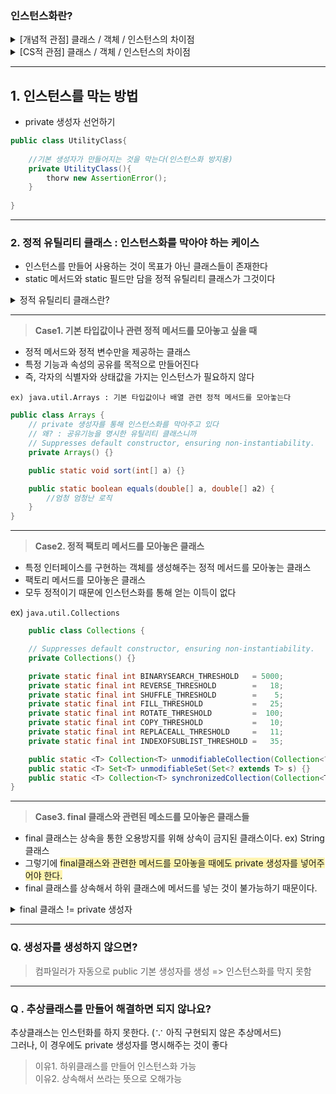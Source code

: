 ### 인스턴스화란? 
<details>
<summary>[개념적 관점] 클래스 / 객체 / 인스턴스의 차이점</summary>
   
![image](https://github.com/woowacourse-6th-book-study/2024-effective-java/assets/148152234/48153add-6b9c-4062-964b-5ea202d759d6)

**클래스**
- 객체를 생성하는 일종의 설계도
- 붕어빵(인스턴스)를 만들기 위한 일종의 틀
- 속성(필드)와 동작(메서드)로 이루어진다

**객체**
- 자신의 속성을 가지고 있고, 다른 것과 식별가능 한 것

**인스턴스**
- 소프트웨어 내에서 구현한 실체
- 설계도(붕어빵 틀)를 따라 생성된 객체 하나하나에 해당

---

![image](https://github.com/woowacourse-6th-book-study/2024-effective-java/assets/148152234/9844bd2c-1672-482c-88a6-6b8ad0aaf945)

#### [몇가지 짚고 넘어갈 점]

<u>1. 객체는 클래스의 상위개념이다.</u>
- 클래스는 객체를 구현하는 하나의 방식이다.
- 객체를 소프트웨어 세계로 옮기는 방식은 꼭 클래스가 아니어도 된다.
   
   
<u>2. 인스턴스와 객체는 다른 개념이다.</u>
- 객체는 자신 고유의 속성을 가지는 대상이다.
- 그 객체를 구현한 설계도가 클래스이다.
- 그 설계도인 클래스를 통해 메모리에 할당한(실체화) 데이터가 인스턴스이다.

즉, 객체의 속성과 행동을 클래스라는 설계도로 표현하고,   
그 <span style = "color:red">속성과 행동을 가지는 실체적 메모리 개체들이 인스턴스</span>이다.
</details>
<details>

<summary>[CS적 관점] 클래스 / 객체 / 인스턴스의 차이점</summary>
<br>

![image](https://github.com/woowacourse-6th-book-study/2024-effective-java/assets/148152234/4f62737f-d498-48d5-9f7d-3a3a342c469f)

**메서드 영역(Method Area)**
- 메서드에 대한 정보
- 정적 변수/ 메서드에 대한 정보
- 멤버변수 이름, 접근제어자, 타입등 클래스에 대한 정보
<br>
  
**호출스택(Call Stack)**
- 메서드 수행에 필요한 메모리 공간을 할당받고 작업 완료 후 반환
<br>

**힙(Heap)**
- 인스턴스가 생성되는 동적 할당 공간
- 인스턴스 변수를 관리
  ​
  여기서 인스턴스 변수들은 힙영역에서 관리하고  
  ​클래스나 정적필드에 있는 정보들은 메서드 영역에서 관리한다는 사실을 기억하자

---

​그럼 CS 관점에서의 인스턴스화를 해석해보자  
​
```java
Person bro = new Person("bro");
Person coli = new Person("coli");
```
​
Person : <span style="background-color:#fff5b1">클래스 영역</span>에 Person 클래스가 로드된다

new Person() : 생성자로 인스턴스가 생성되어 <span style="background-color:#fff5b1">힙 메모리</span>에 로드된다

coli(참조변수) : <span style="background-color:#fff5b1">스택영역</span>에 로드되어 힙 메모리 영역에 저장된 인스턴스 주소값을 가리킨다

---

여기서 인스턴스화에 대한 인사이트를 가질 수 있다
> * 인스턴스화는 힙 메모리에 인스턴스가 로드되는 과정을 뜻한다.   
> * 인스턴스화는 생성자로 인해 시발된다.   
> * 즉, 생성자를 호출할 수 없다면 인스턴스화가 되지 않는다.

<br>
그렇게 해서 나온 문장이 item4이다

### "인스턴스화를 막으려거든 private 생성자를 사용하라"
</details>

---
## **1. 인스턴스를 막는 방법**
- private 생성자 선언하기

```java
public class UtilityClass{
    
    //기본 생성자가 만들어지는 것을 막는다(인스턴스화 방지용)
    private UtilityClass(){
        thorw new AssertionError();
    }
    
}
```

---
### **2. 정적 유틸리티 클래스 : 인스턴스화를 막아야 하는 케이스**

- 인스턴스를 만들어 사용하는 것이 목표가 아닌 클래스들이 존재한다  
- static 메서드와 static 필드만 담을 정적 유틸리티 클래스가 그것이다  

<details>
<summary> 정적 유틸리티 클래스란?</summary>

정적 유틸리티 클래스는 다음 3가지 특징을 포함한다
> * static : 모든 변수와 메서드는 정적(static)이다
> * stateless : 상태를 가지지 않는다(인스턴스 변수를 가지지 않는다)
> * 상속되지 않는다. by final class / private 생성자

```
용도1. 모든 클래스간의 공유할 전역변수를 만들고자 할 때
용도2. 모든 클래스에서 자주 사용되는 Utility 메소드를 모아놓을 때
```
**>> 그럼 이제 정적 유틸리티 클래스가 왜 인스턴스화가 필요없는 클래스인지 알 수 있다**
 - 인스턴스화는 CS관점으로 "힙 영역에 인스턴스라는 메모리를 할당하는 행위" 이다. 
 - 힙영역에서는 인스턴스 변수와 런타임에 변할 수 있는 정보를 담당한다 
 - 정적 유틸리티 클래스가 가진 정보 중 <span style="background-color:#fff5b1">힙영역이 관리할 정보는 존재하지 않는다</span> 
 - => 그렇기에 인스턴스화에 대한 유인이 없다
</details>
<hr>

> **Case1. 기본 타입값이나 관련 정적 메서드를 모아놓고 싶을 때**

- 정적 메서드와 정적 변수만을 제공하는 클래스 
- 특정 기능과 속성의 공유를 목적으로 만들어진다 
- 즉, 각자의 식별자와 상태값을 가지는 인스턴스가 필요하지 않다

`ex) java.util.Arrays : 기본 타입값이나 배열 관련 정적 메서드를 모아놓는다`

``` java
public class Arrays {
    // private 생성자를 통해 인스턴스화를 막아주고 있다
    // 왜? : 공유기능을 명시한 유틸리티 클래스니까
    // Suppresses default constructor, ensuring non-instantiability.
    private Arrays() {}

    public static void sort(int[] a) {}

    public static boolean equals(double[] a, double[] a2) {
        //엄청 엄청난 로직
    }
}
```

<hr>

> **Case2. 정적 팩토리 메서드를 모아놓은 클래스**
- 특정 인터페이스를 구현하는 객체를 생성해주는 정적 메서드를 모아놓는 클래스 
- 팩토리 메서드를 모아놓은 클래스 
- 모두 정적이기 때문에 인스턴스화를 통해 얻는 이득이 없다

ex) `java.util.Collections`

```java
    public class Collections {

    // Suppresses default constructor, ensuring non-instantiability.
    private Collections() {}

    private static final int BINARYSEARCH_THRESHOLD   = 5000;
    private static final int REVERSE_THRESHOLD        =   18;
    private static final int SHUFFLE_THRESHOLD        =    5;
    private static final int FILL_THRESHOLD           =   25;
    private static final int ROTATE_THRESHOLD         =  100;
    private static final int COPY_THRESHOLD           =   10;
    private static final int REPLACEALL_THRESHOLD     =   11;
    private static final int INDEXOFSUBLIST_THRESHOLD =   35;

    public static <T> Collection<T> unmodifiableCollection(Collection<? extends T> c) {}
    public static <T> Set<T> unmodifiableSet(Set<? extends T> s) {}
    public static <T> Collection<T> synchronizedCollection(Collection<T> c) {}
}
```

---

> **Case3. final 클래스와 관련된 메소드를 모아놓은 클래스들**
-  final 클래스는 상속을 통한 오용방지를 위해 상속이 금지된 클래스이다. ex) String 클래스
- 그렇기에 <span style="background-color:#fff5b1">final클래스와 관련한 메서드를 모아놓을 때<span>에도 private 생성자를 넣어주어야 한다.
-  final 클래스를 상속해서 하위 클래스에 메서드를 넣는 것이 불가능하기 때문이다.

<details>

<summary> final 클래스 != private 생성자 </summary>

- 다음 위의 문장은 `final 클래스라고 private 생성자를 넣어주라는 의미가 아니다.` 
- final 클래스의 생성자가 외부에 호출될 필요가 있다면 당연히 생성자를 public으로 열어주어야 한다. 
   

- 예를 들어 사용자가 입력한 이름을 가진 Animal 객체를 상속한 final 클래스 Dog이 있다고 가정해보자
```java
public class Animal {
        private String name;

        public Animal(String name) {
                this.name = name;
        }
}


public final class Dog extends Animal{

    public static void bark(){
        //개 짖는 소리좀 안나게 해라
    }
}
```

여기서 Dog의 <span style="background-color:#fff5b1">생성자를 private으로 막아두면 상위 클래스인 Animal의 name을 받아줄 수 없다.</span>
하위 클래스의 생성은 상위 클래스의 생성이 보장되어야 가능하므로 검사오류가 뜬다
![image](https://github.com/woowacourse-6th-book-study/2024-effective-java/assets/148152234/ed2ea90d-1ff7-4271-a57d-6a989a0a635b)

그럼 여기서 말하는 **인스턴스화가 불필요한 final 클래스**는 무엇일까?
   
문장을 다시보자   
-  final 클래스는 상속을 통한 오용방지를 위해 상속이 금지된 클래스이다. ex) String 클래스
- 그렇기에 final클래스와 관련한 메서드를 모아놓을 때에도 private 생성자를 넣어주어야 한다. 
- final 클래스를 상속해서 하위 클래스에 메서드를 넣는 것이 불가능하기 때문이다.

이는 <span style="background-color:#fff5b1">정적 유틸리티 클래스로의 기능을 하는 final 클래스</span>를 함의한다.

> **해석1. final 클래스는 상속이 금지된 클래스이다**
> final 클래스가 다른 클래스를 상속받지 않고, 그 자체로 존재한다면 더이상 상속되지 못하고 final 클래스는 상위 클래스로의 지위를 갖지 못한다. 이는 하위 클래스가 이 클래스의 생성자를 호출할 일이 없다는 것을 의미한다.

<br>

> **해석2. final 클래스와 관련된 메서드를 모아놓은 클래스**
> 상태가 없음을 함의한다. 즉 공유되는 기능만을 모아놓은 클래스이다

<br>

> **해석3. 상속이 안되므로 오버라이딩 할 수 없다**
> 상속으로 인해 런타임에서 메서드 오버라이딩에 대해 판단하는 상황이 발생하지 않는다
> 즉 메서드가 정적으로 고정되어 있다

그렇기에 이 클래스는 정적 유틸리티 클래스를 함의하는 final 클래스임을 알 수 있다

예를 들어 `jUnit의 StringUtils 클래스`와 같은 정적 유틸리티 클래스를 들 수 있다
![image](https://github.com/woowacourse-6th-book-study/2024-effective-java/assets/148152234/b0088750-2f49-422f-8a51-eee6684eb054)

</details>

---

### **Q. 생성자를 생성하지 않으면?**

> 컴파일러가 자동으로 public 기본 생성자를 생성 => 인스턴스화를 막지 못함
​
---

### **Q . 추상클래스를 만들어 해결하면 되지 않나요?**

추상클래스는 인스턴화를 하지 못한다. (∵ 아직 구현되지 않은 추상메서드)  
그러나, 이 경우에도 private 생성자를 명시해주는 것이 좋다

> 이유1. 하위클래스를 만들어 인스턴스화 가능  
> 이유2. 상속해서 쓰라는 뜻으로 오해가능
